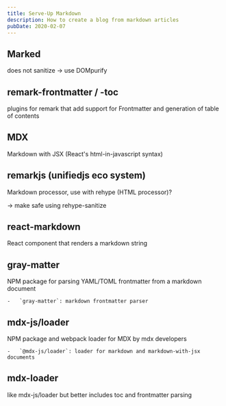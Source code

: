 ```yaml
---
title: Serve-Up Markdown
description: How to create a blog from markdown articles
pubDate: 2020-02-07
---
```


## Marked

does not sanitize -> use DOMpurify

## remark-frontmatter / -toc

plugins for remark that add support for Frontmatter and generation of table of contents

## MDX

Markdown with JSX (React's html-in-javascript syntax)

## remarkjs (unifiedjs eco system)

Markdown processor, use with rehype (HTML processor)?

-> make safe using rehype-sanitize

## react-markdown

React component that renders a markdown string

## gray-matter

NPM package for parsing YAML/TOML frontmatter from a markdown document

    -   `gray-matter`: markdown frontmatter parser

## mdx-js/loader
NPM package and webpack loader for MDX 
by mdx developers

    -   `@mdx-js/loader`: loader for markdown and markdown-with-jsx documents

## mdx-loader

like mdx-js/loader but better
includes toc and frontmatter parsing